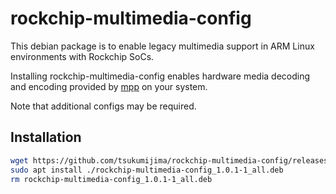 # rockchip-multimedia-config

This debian package is to enable legacy multimedia support in ARM Linux environments with Rockchip SoCs.

Installing rockchip-multimedia-config enables hardware media decoding and encoding provided by [mpp](https://github.com/rockchip-linux/mpp) on your system.

Note that additional configs may be required.

## Installation

```bash
wget https://github.com/tsukumijima/rockchip-multimedia-config/releases/download/v1.0.1-1/rockchip-multimedia-config_1.0.1-1_all.deb
sudo apt install ./rockchip-multimedia-config_1.0.1-1_all.deb
rm rockchip-multimedia-config_1.0.1-1_all.deb
```
